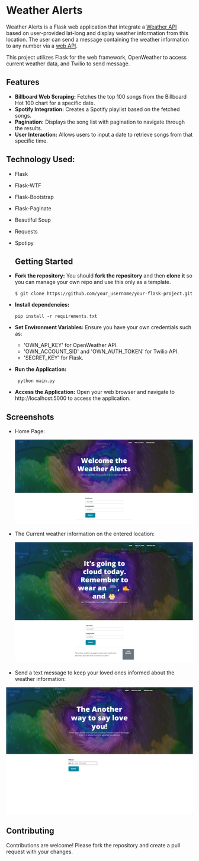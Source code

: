 # Weather Alerts
Weather Alerts is a Flask web application that integrate a [Weather API](https://openweathermap.org/api) based on user-provided lat-long and display weather information from this location. The user can send a message containing the weather information to any number via a [web API](https://www.twilio.com/en-us).

This project utilizes Flask for the web framework, OpenWeather to access current weather data, and Twilio to send message.

## Features
- **Billboard Web Scraping:** Fetches the top 100 songs from the Billboard Hot 100 chart for a specific date.
- **Spotify Integration:** Creates a Spotify playlist based on the fetched songs.
- **Pagination:** Displays the song list with pagination to navigate through the results.
- **User Interaction:** Allows users to input a date to retrieve songs from that specific time.

## Technology Used:
 - Flask
 - Flask-WTF
 - Flask-Bootstrap
 - Flask-Paginate
 - Beautiful Soup
 - Requests
 - Spotipy

   ## Getting Started
  - **Fork the repository:** You should **fork the repository** and then **clone it** so you can manage your own repo and use this only as a template.
    ```
    $ git clone https://github.com/your_username/your-flask-project.git
    ```
  - **Install dependencies:**
  
    ```
    pip install -r requirements.txt
    ```
  - **Set Environment Variables:** Ensure you have your own credentials such as:
    -  'OWN_API_KEY'  for OpenWeather API.
     - 'OWN_ACCOUNT_SID' and 'OWN_AUTH_TOKEN' for Twilio API.
     - 'SECRET_KEY' for Flask.
    
  - **Run the Application:**
  
      ```
       python main.py
      ```
  
  - **Access the Application:** Open your web browser and navigate to http://localhost:5000 to access the application.

## Screenshots
 - Home Page:    
   <div align="center"><img src="weather_alert_1.png" alt="UI Screenshot"/></div>

 - The Current weather information on the entered location:    
   <div align="center"><img src="weather_alert_2.png" alt="UI Screenshot"/></div>

  - Send a text message to keep your loved ones informed about the weather information:    
   <div align="center"><img src="weather_alert_3.png" alt="UI Screenshot"/></div> 

## Contributing
   Contributions are welcome! Please fork the repository and create a pull request with your changes.

